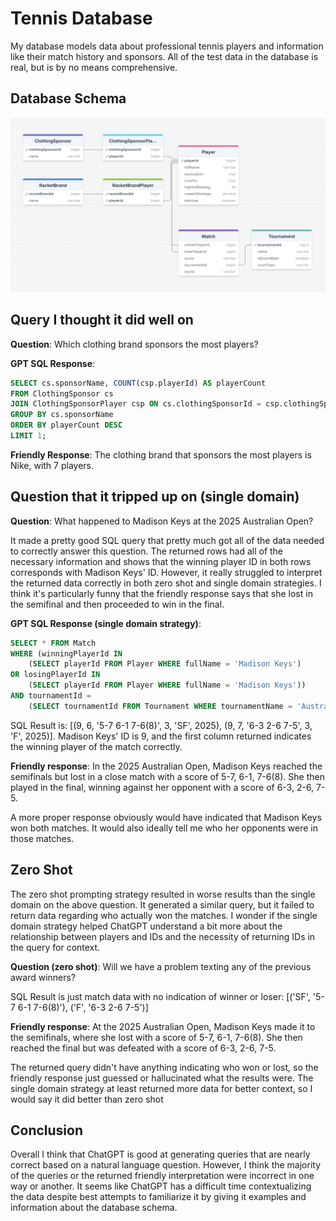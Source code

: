 # Tennis Database

My database models data about professional tennis players and information like their match history and sponsors. All of the test data in the database is real, but is by no means comprehensive.

## Database Schema

<img src="schema.png">

## Query I thought it did well on

**Question**: Which clothing brand sponsors the most players?

**GPT SQL Response**:

```sql
SELECT cs.sponsorName, COUNT(csp.playerId) AS playerCount
FROM ClothingSponsor cs
JOIN ClothingSponsorPlayer csp ON cs.clothingSponsorId = csp.clothingSponsorId
GROUP BY cs.sponsorName
ORDER BY playerCount DESC
LIMIT 1;
```

**Friendly Response**: The clothing brand that sponsors the most players is Nike, with 7 players.

## Question that it tripped up on (single domain)

**Question**: What happened to Madison Keys at the 2025 Australian Open?

It made a pretty good SQL query that pretty much got all of the data needed to correctly answer this question. The returned rows had all of the necessary information and shows that the winning player ID in both rows corresponds with Madison Keys' ID. However, it really struggled to interpret the returned data correctly in both zero shot and single domain strategies. I think it's particularly funny that the friendly response says that she lost in the semifinal and then proceeded to win in the final.

**GPT SQL Response (single domain strategy)**:

```sql
SELECT * FROM Match
WHERE (winningPlayerId IN
    (SELECT playerId FROM Player WHERE fullName = 'Madison Keys')
OR losingPlayerId IN
    (SELECT playerId FROM Player WHERE fullName = 'Madison Keys'))
AND tournamentId =
    (SELECT tournamentId FROM Tournament WHERE tournamentName = 'Australian Open' AND tournamentYear = 2025);
```

SQL Result is: [(9, 6, '5-7 6-1 7-6(8)', 3, 'SF', 2025), (9, 7, '6-3 2-6 7-5', 3, 'F', 2025)]. Madison Keys' ID is 9, and the first column returned indicates the winning player of the match correctly.

**Friendly response**: In the 2025 Australian Open, Madison Keys reached the semifinals but lost in a close match with a score of 5-7, 6-1, 7-6(8). She then played in the final, winning against her opponent with a score of 6-3, 2-6, 7-5.

A more proper response obviously would have indicated that Madison Keys won both matches. It would also ideally tell me who her opponents were in those matches.

## Zero Shot

The zero shot prompting strategy resulted in worse results than the single domain on the above question. It generated a similar query, but it failed to return data regarding who actually won the matches. I wonder if the single domain strategy helped ChatGPT understand a bit more about the relationship between players and IDs and the necessity of returning IDs in the query for context.

**Question (zero shot)**: Will we have a problem texting any of the previous award winners?

SQL Result is just match data with no indication of winner or loser: [('SF', '5-7 6-1 7-6(8)'), ('F', '6-3 2-6 7-5')]

**Friendly response**: At the 2025 Australian Open, Madison Keys made it to the semifinals, where she lost with a score of 5-7, 6-1, 7-6(8). She then reached the final but was defeated with a score of 6-3, 2-6, 7-5.

The returned query didn't have anything indicating who won or lost, so the friendly response just guessed or hallucinated what the results were. The single domain strategy at least returned more data for better context, so I would say it did better than zero shot

## Conclusion

Overall I think that ChatGPT is good at generating queries that are nearly correct based on a natural language question. However, I think the majority of the queries or the returned friendly interpretation were incorrect in one way or another. It seems like ChatGPT has a difficult time contextualizing the data despite best attempts to familiarize it by giving it examples and information about the database schema.
